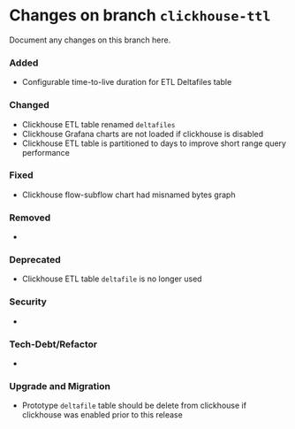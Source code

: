 # Changes on branch `clickhouse-ttl`
Document any changes on this branch here.
### Added
- Configurable time-to-live duration for ETL Deltafiles table

### Changed
- Clickhouse ETL table renamed `deltafiles`
- Clickhouse Grafana charts are not loaded if clickhouse is disabled
- Clickhouse ETL table is partitioned to days to improve short range query performance

### Fixed
- Clickhouse flow-subflow chart had misnamed bytes graph

### Removed
- 

### Deprecated
- Clickhouse ETL table `deltafile` is no longer used

### Security
- 

### Tech-Debt/Refactor
- 

### Upgrade and Migration
- Prototype `deltafile` table should be delete from clickhouse if clickhouse was enabled prior to this release
